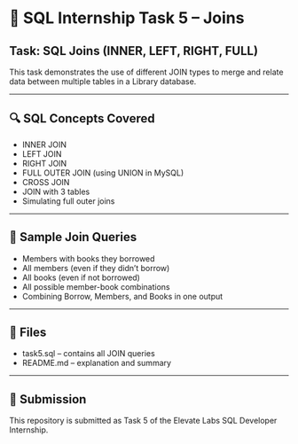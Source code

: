 # 🔗 SQL Internship Task 5 – Joins

## Task: SQL Joins (INNER, LEFT, RIGHT, FULL)

This task demonstrates the use of different JOIN types to merge and relate data between multiple tables in a Library database.

---

## 🔍 SQL Concepts Covered

- INNER JOIN
- LEFT JOIN
- RIGHT JOIN
- FULL OUTER JOIN (using UNION in MySQL)
- CROSS JOIN
- JOIN with 3 tables
- Simulating full outer joins

---

## 🧾 Sample Join Queries

- Members with books they borrowed
- All members (even if they didn’t borrow)
- All books (even if not borrowed)
- All possible member-book combinations
- Combining Borrow, Members, and Books in one output

---

## 📁 Files

- task5.sql – contains all JOIN queries
- README.md – explanation and summary

---

## 📝 Submission

This repository is submitted as Task 5 of the Elevate Labs SQL Developer Internship.
